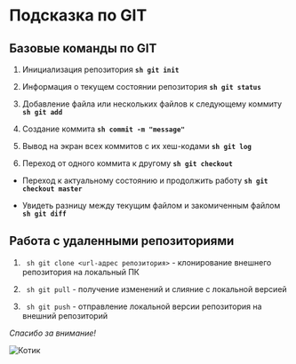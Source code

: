 # Подсказка по GIT

## Базовые команды по GIT

1. Инициализация репозитория
**```sh git init```**

2. Информация о текущем состоянии репозитория
**```sh git status```**

3. Добавление файла или нескольких файлов к следующему коммиту
**```sh git add```**

4. Создание коммита 
**```sh commit -m "message"```**

5. Вывод на экран всех коммитов с их хеш-кодами 
**```sh git log```**

6. Переход от одного коммита к другому
**```sh git checkout```**

* Переход к актуальному состоянию и продолжить работу 
**```sh git checkout master```**

* Увидеть разницу между текущим файлом и закомиченным файлом **```sh git diff```**


## Работа с удаленными репозиториями

1. ``` sh git clone <url-адрес репозитория>``` - клонирование внешнего репозитория на локальный ПК

2. ``` sh git pull``` - получение изменений и слияние с локальной версией

3. ``` sh git push``` - отправление локальной версии репозитория на внешний репозиторий

*Спасибо за внимание!*

![Котик](IMG_5403.JPG)
